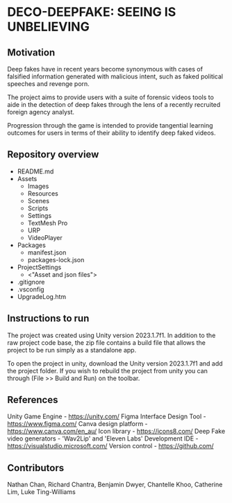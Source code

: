 # DECO-DEEPFAKE: SEEING IS UNBELIEVING

## Motivation

Deep fakes have in recent years become synonymous with cases of falsified information generated with malicious intent, such as faked political speeches and revenge porn. 

The project aims to provide users with a suite of forensic videos tools to aide in the detection of deep fakes through the lens of a recently recruited foreign agency analyst. 

Progression through the game is intended to provide tangential learning outcomes for users in terms of their ability to identify deep faked videos.

## Repository overview

- README.md
- Assets
   - Images
   - Resources
   - Scenes
   - Scripts
   - Settings
   - TextMesh Pro
   - URP
   - VideoPlayer
- Packages
   - manifest.json
   - packages-lock.json
- ProjectSettings
   - <"Asset and json files">
- .gitignore
- .vsconfig
- UpgradeLog.htm

## Instructions to run

The project was created using Unity version 2023.1.7f1. In addition to the raw project code base, the zip file contains a build file that allows the project to be run simply as a standalone app.

To open the project in unity, download the Unity version 2023.1.7f1 and add the project folder. If you wish to rebuild the project from unity you can through (File >> Build and Run) on the toolbar.

## References

Unity Game Engine - https://unity.com/
Figma Interface Design Tool - https://www.figma.com/
Canva design platform - https://www.canva.com/en_au/
Icon library - https://icons8.com/
Deep Fake video generators - 'Wav2Lip' and 'Eleven Labs'
Development IDE - https://visualstudio.microsoft.com/
Version control - https://github.com/

## Contributors

Nathan Chan,
Richard Chantra,
Benjamin Dwyer,
Chantelle Khoo,
Catherine Lim,
Luke Ting-Williams
